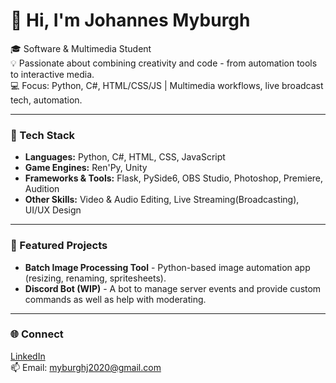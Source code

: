 # 👋 Hi, I'm Johannes Myburgh

🎓 Software & Multimedia Student  
💡 Passionate about combining creativity and code - from automation tools to interactive media.  
💻 Focus: Python, C#, HTML/CSS/JS | Multimedia workflows, live broadcast tech, automation.  

---

### 🧰 Tech Stack
- **Languages:** Python, C#, HTML, CSS, JavaScript
- **Game Engines:** Ren'Py, Unity
- **Frameworks & Tools:** Flask, PySide6, OBS Studio, Photoshop, Premiere, Audition  
- **Other Skills:** Video & Audio Editing, Live Streaming(Broadcasting), UI/UX Design  

---

### 🧩 Featured Projects
- **Batch Image Processing Tool** - Python-based image automation app (resizing, renaming, spritesheets).
- **Discord Bot (WIP)** - A bot to manage server events and provide custom commands as well as help with moderating.

---


### 🌐 Connect
[LinkedIn](https://www.linkedin.com/in/johannes-myburgh-113284366)  
📫 Email: myburghj2020@gmail.com 
